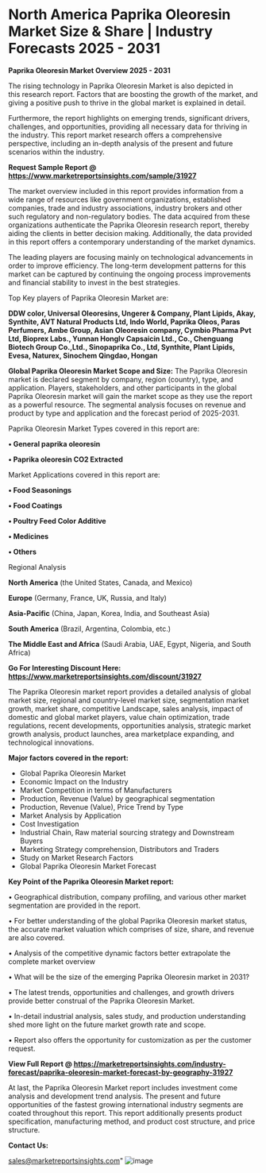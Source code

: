  # North America Paprika Oleoresin Market Size & Share | Industry Forecasts 2025 - 2031

<Strong> Paprika Oleoresin Market Overview 2025 - 2031</strong>

The rising technology in Paprika Oleoresin Market is also depicted in this research report. Factors that are boosting the growth of the market, and giving a positive push to thrive in the global market is explained in detail.

Furthermore, the report highlights on emerging trends, significant drivers, challenges, and opportunities, providing all necessary data for thriving in the industry. This report market research offers a comprehensive perspective, including an in-depth analysis of the present and future scenarios within the industry.

<strong>Request Sample Report @ <a href=https://www.marketreportsinsights.com/sample/31927>https://www.marketreportsinsights.com/sample/31927</a></strong>

The market overview included in this report provides information from a wide range of resources like government organizations, established companies, trade and industry associations, industry brokers and other such regulatory and non-regulatory bodies. The data acquired from these organizations authenticate the Paprika Oleoresin research report, thereby aiding the clients in better decision making. Additionally, the data provided in this report offers a contemporary understanding of the market dynamics.

The leading players are focusing mainly on technological advancements in order to improve efficiency. The long-term development patterns for this market can be captured by continuing the ongoing process improvements and financial stability to invest in the best strategies.

Top Key players of Paprika Oleoresin Market are:

<strong>DDW color, Universal Oleoresins, Ungerer & Company, Plant Lipids, Akay, Synthite, AVT Natural Products Ltd, Indo World, Paprika Oleos, Paras Perfumers, Ambe Group, Asian Oleoresin company, Cymbio Pharma Pvt Ltd, Bioprex Labs., Yunnan Honglv Capsaicin Ltd., Co., Chenguang Biotech Group Co.,Ltd., Sinopaprika Co., Ltd, Synthite, Plant Lipids, Evesa, Naturex, Sinochem Qingdao, Hongan</strong>

<strong><b>Global Paprika Oleoresin Market Scope and Size:</b></strong>
The Paprika Oleoresin market is declared segment by company, region (country), type, and application. Players, stakeholders, and other participants in the global Paprika Oleoresin market will gain the market scope as they use the report as a powerful resource. The segmental analysis focuses on revenue and product by type and application and the forecast period of 2025-2031.

Paprika Oleoresin Market Types covered in this report are:

<strong>• General paprika oleoresin

• Paprika oleoresin CO2 Extracted</strong>

Market Applications covered in this report are:

<strong>• Food Seasonings

• Food Coatings

• Poultry Feed Color Additive

• Medicines

• Others</strong> 

Regional Analysis

<strong>North America</strong> (the United States, Canada, and Mexico)

<strong>Europe</strong> (Germany, France, UK, Russia, and Italy)

<strong>Asia-Pacific</strong> (China, Japan, Korea, India, and Southeast Asia)

<strong>South America</strong> (Brazil, Argentina, Colombia, etc.)

<strong>The Middle East and Africa</strong> (Saudi Arabia, UAE, Egypt, Nigeria, and South Africa)

<strong>Go For Interesting Discount Here: <a href=https://www.marketreportsinsights.com/discount/31927>https://www.marketreportsinsights.com/discount/31927</a></strong>

The Paprika Oleoresin market report provides a detailed analysis of global market size, regional and country-level market size, segmentation market growth, market share, competitive Landscape, sales analysis, impact of domestic and global market players, value chain optimization, trade regulations, recent developments, opportunities analysis, strategic market growth analysis, product launches, area marketplace expanding, and technological innovations.

<strong><b>Major factors covered in the report:</b></strong>
<ul>
  <li>Global Paprika Oleoresin Market </li>
  <li>Economic Impact on the Industry</li>
  <li>Market Competition in terms of Manufacturers</li>
  <li>Production, Revenue (Value) by geographical segmentation</li>
  <li>Production, Revenue (Value), Price Trend by Type</li>
  <li>Market Analysis by Application</li>
  <li>Cost Investigation</li>
  <li>Industrial Chain, Raw material sourcing strategy and Downstream Buyers</li>
  <li>Marketing Strategy comprehension, Distributors and Traders</li>
  <li>Study on Market Research Factors</li>
  <li>Global Paprika Oleoresin Market Forecast</li>
</ul>

<strong><b>Key Point of the Paprika Oleoresin Market report:</b></strong>

• Geographical distribution, company profiling, and various other market segmentation are provided in the report.

• For better understanding of the global Paprika Oleoresin market status, the accurate market valuation which comprises of size, share, and revenue are also covered.

• Analysis of the competitive dynamic factors better extrapolate the complete market overview

• What will be the size of the emerging Paprika Oleoresin market in 2031?

• The latest trends, opportunities and challenges, and growth drivers provide better construal of the Paprika Oleoresin Market.

• In-detail industrial analysis, sales study, and production understanding shed more light on the future market growth rate and scope.

• Report also offers the opportunity for customization as per the customer request.

<strong><b>View Full Report @ <a href=https://marketreportsinsights.com/industry-forecast/paprika-oleoresin-market-forecast-by-geography-31927>https://marketreportsinsights.com/industry-forecast/paprika-oleoresin-market-forecast-by-geography-31927</a></b></strong>


At last, the Paprika Oleoresin Market report includes investment come analysis and development trend analysis. The present and future opportunities of the fastest growing international industry segments are coated throughout this report. This report additionally presents product specification, manufacturing method, and product cost structure, and price structure.

<strong>Contact Us:</strong>

sales@marketreportsinsights.com"
![image](https://github.com/user-attachments/assets/932d7cc5-9255-41dc-9603-eed00d6ce0b9)
